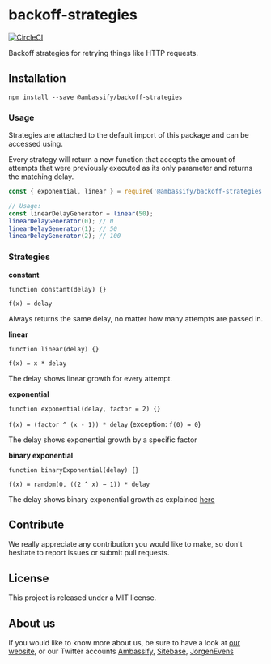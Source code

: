 # backoff-strategies

[![CircleCI](https://circleci.com/gh/ambassify/backoff-strategies/tree/master.svg?style=svg)](https://circleci.com/gh/ambassify/backoff-strategies/tree/master)

Backoff strategies for retrying things like HTTP requests.

## Installation

```shell
npm install --save @ambassify/backoff-strategies
```


### Usage

Strategies are attached to the default import of this package and can be accessed using.

Every strategy will return a new function that accepts the amount of attempts that were previously executed as its only parameter and returns the matching delay.

```javascript
const { exponential, linear } = require('@ambassify/backoff-strategies');

// Usage:
const linearDelayGenerator = linear(50);
linearDelayGenerator(0); // 0
linearDelayGenerator(1); // 50
linearDelayGenerator(2); // 100
```

### Strategies

**constant**

`function constant(delay) {}`

`f(x) = delay`

Always returns the same delay, no matter how many attempts are passed in.

**linear**

`function linear(delay) {}`

`f(x) = x * delay`

The delay shows linear growth for every attempt.


**exponential**

`function exponential(delay, factor = 2) {}`

`f(x) = (factor ^ (x - 1)) * delay` (exception: `f(0) = 0`)

The delay shows exponential growth by a specific factor

**binary exponential**

`function binaryExponential(delay) {}`

`f(x) = random(0, ((2 ^ x) − 1)) * delay`

The delay shows binary exponential growth as explained [here](https://en.wikipedia.org/wiki/Exponential_backoff)

## Contribute

We really appreciate any contribution you would like to make, so don't
hesitate to report issues or submit pull requests.

## License

This project is released under a MIT license.

## About us

If you would like to know more about us, be sure to have a look at [our website](https://www.ambassify.com), or our Twitter accounts [Ambassify](https://twitter.com/Ambassify), [Sitebase](https://twitter.com/Sitebase), [JorgenEvens](https://twitter.com/JorgenEvens)
